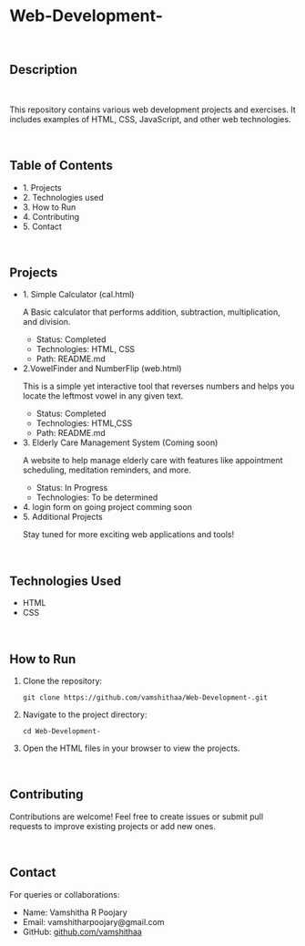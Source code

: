 <!DOCTYPE html>
<html lang="en">
<head>
    <meta charset="UTF-8">
  
</head>
<body>
    <h1>Web-Development-</h1>
    <br>
    <h2>Description</h2>
    <br>
    <p>This repository contains various web development projects and exercises. It includes examples of HTML, CSS, JavaScript, and other web technologies.</p>
    <br>
    <h2>Table of Contents</h2>
    <ul>
        <li>1. Projects</li>
        <li>2. Technologies used</li>
        <li>3. How to Run</li>
        <li>4. Contributing</li>
        <li>5. Contact</li>
    </ul>
    <br>
    <h2>Projects</h2>
    <ul>
        <li>1. Simple Calculator (cal.html)
            <p>A Basic calculator that performs addition, subtraction, multiplication, and division.</p>
            <ul>
                <li>Status: Completed</li>
                <li>Technologies: HTML, CSS</li>
                <li>Path: README.md</li>
            </ul>
        </li>
        <li>2.VowelFinder and NumberFlip (web.html)
            <p>This is a simple yet interactive tool that reverses numbers and helps you locate the leftmost vowel in any given text. </p>
            <ul>
                <li>Status: Completed</li>
                <li>Technologies: HTML,CSS</li>
                <li>Path: README.md</li>
            </ul>
        </li>
        <li>3. Elderly Care Management System (Coming soon)
            <p>A website to help manage elderly care with features like appointment scheduling, meditation reminders, and more.</p>
            <ul>
                <li>Status: In Progress</li>
                <li>Technologies: To be determined</li>
            </ul>
        </li>
        <li>4. login form on going project comming soon</li>
        <li>5. Additional Projects
            <p>Stay tuned for more exciting web applications and tools!</p>
        </li>
    </ul>
    <br>
    <h2>Technologies Used</h2>
    <ul>
        <li>HTML</li>
        <li>CSS</li>
    </ul>
    <br>
    <h2>How to Run</h2>
    <ol>
        <li>Clone the repository:
            <pre><code>git clone https://github.com/vamshithaa/Web-Development-.git</code></pre>
        </li>
        <li>Navigate to the project directory:
            <pre><code>cd Web-Development-</code></pre>
        </li>
        <li>Open the HTML files in your browser to view the projects.</li>
    </ol>
    <br>
    <h2>Contributing</h2>
    <p>Contributions are welcome! Feel free to create issues or submit pull requests to improve existing projects or add new ones.</p>
    <br>
    <h2>Contact</h2>
    <p>For queries or collaborations:</p>
    <ul>
        <li>Name: Vamshitha R Poojary</li>
        <li>Email: vamshitharpoojary@gmail.com</li>
        <li>GitHub: <a href="https://github.com/vamshithaa">github.com/vamshithaa</a></li>
    </ul>
</body>
</html>
